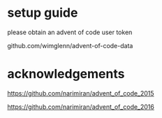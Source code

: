 # setup guide

please obtain an advent of code user token

github.com/wimglenn/advent-of-code-data


# acknowledgements 

https://github.com/narimiran/advent_of_code_2015

https://github.com/narimiran/advent_of_code_2016
